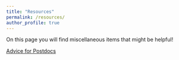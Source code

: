 ```yaml
---
title: "Resources"
permalink: /resources/
author_profile: true
---
```


On this page you will find miscellaneous items that might be helpful!

[Advice for Postdocs](https://linjonathan.github.io/pdfs/Resources_for_Postdocs.pdf)
